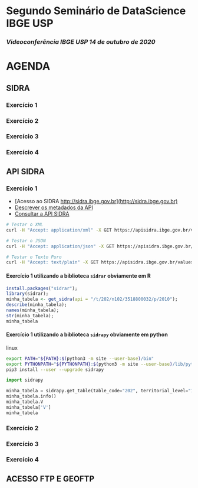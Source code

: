 # Segundo Seminário de DataScience IBGE USP
### *Videoconferência IBGE USP 14 de outubro de 2020* 

# AGENDA

## SIDRA

### Exercício 1
### Exercício 2
### Exercício 3
### Exercício 4

## API SIDRA

### Exercício 1

* [Acesso ao SIDRA http://sidra.ibge.gov.br](http://sidra.ibge.gov.br)
* [Descrever os metadados da API](http://api.sidra.ibge.gov.br/)
* [Consultar a API SIDRA](https://apisidra.ibge.gov.br/values/)

```bash
# Testar o XML
curl -H "Accept: application/xml" -X GET https://apisidra.ibge.gov.br/values/t/202/n102/3518800032/p/2010

# Testar o JSON
curl -H "Accept: application/json" -X GET https://apisidra.ibge.gov.br/values/t/202/n102/3518800032/p/2010

# Testar o Texto Puro
curl -H "Accept: text/plain" -X GET https://apisidra.ibge.gov.br/values/t/202/n102/3518800032/p/2010
```

#### Exercício 1 utilizando a biblioteca `sidrar` obviamente em R

```R
install.packages("sidrar");
library(sidrar);
minha_tabela <- get_sidra(api = "/t/202/n102/3518800032/p/2010");
describe(minha_tabela);
names(minha_tabela);
str(minha_tabela);
minha_tabela
```
#### Exercício 1 utilizando a biblioteca `sidrapy` obviamente em python

linux
```bash
export PATH="${PATH}:$(python3 -m site --user-base)/bin"
export PYTHONPATH="${PYTHONPATH}:$(python3 -m site --user-base)/lib/python3.8"
pip3 install --user --upgrade sidrapy
```

```python
import sidrapy

minha_tabela = sidrapy.get_table(table_code="202", territorial_level="102", ibge_territorial_code="3518800032", period="2010")
minha_tabela.info()
minha_tabela.V
minha_tabela['V']
minha_tabela

```


### Exercício 2
### Exercício 3
### Exercício 4


## ACESSO FTP E GEOFTP
